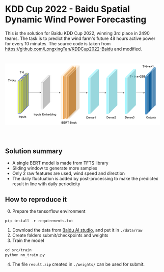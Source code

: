 
# KDD Cup 2022 - Baidu Spatial Dynamic Wind Power Forecasting

This is the solution for Baidu KDD Cup 2022, winning 3rd place in 2490 teams. 
The task is to predict the wind farm's future 48 hours active power for every 10 minutes.
The source code is taken from https://github.com/LongxingTan/KDDCup2022-Baidu and modified.

<h1 align="center">
<img src="./data/user_data/model.png" width="700" align=center/>
</h1><br>

## Solution summary
- A single BERT model is made from TFTS library
- Sliding window to generate more samples
- Only 2 raw features are used, wind speed and direction
- The daily fluctuation is added by post-processing to make the predicted result in line with daily periodicity

## How to reproduce it
0. Prepare the tensorflow environment
```shell
pip install -r requirements.txt
```
1. Download the data from [Baidu AI studio](https://aistudio.baidu.com/aistudio/competition/detail/152/0/introduction), and put it in `./data/raw`
2. Create folders submit/checkpoints and weights
3. Train the model
```shell
cd src/train
python nn_train.py
```
4. The file `result.zip` created in `./weights/` can be used for submit. 



